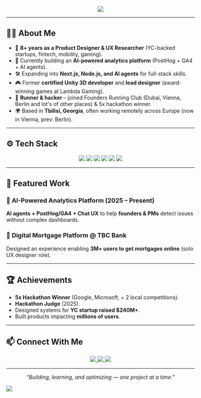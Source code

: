 
<p align="center">
  <img src="https://readme-typing-svg.herokuapp.com?font=Fira+Code&size=24&pause=1000&color=58A6FF&center=true&vCenter=true&width=600&lines=Hi%2C+I'm+Nika!+👋;Product+Designer+%26+UX+Researcher;Building+AI+Analytics+Platform" />
</p>

---

## 👨‍💻 About Me

- 🎨 **8+ years as a Product Designer & UX Researcher** (YC-backed startups, fintech, mobility, gaming).  
- 🚀 Currently building an **AI-powered analytics platform** (PostHog + GA4 + AI agents).  
- 🛠 Expanding into **Next.js, Node.js, and AI agents** for full-stack skills.  
- 🎮 Former **certified Unity 3D developer** and **lead designer** (award-winning games at Lambda Gaming).  
- 🏃 **Runner & hacker** – joined Founders Running Club (Dubai, Vienna, Berlin and lot's of other places) & 5x hackathon winner.  
- 🌍 Based in **Tbilisi, Georgia**, often working remotely across Europe (now in Vienna, prev: Berlin).

---

## ⚙️ Tech Stack

<p align="center">
  <img src="https://img.shields.io/badge/Design-Figma-FF7262?style=for-the-badge&logo=figma&logoColor=white" />
  <img src="https://img.shields.io/badge/Frontend-Next.js-000000?style=for-the-badge&logo=nextdotjs&logoColor=white" />
  <img src="https://img.shields.io/badge/Backend-Node.js-43853D?style=for-the-badge&logo=node.js&logoColor=white" />
  <img src="https://img.shields.io/badge/Analytics-PostHog-FF3366?style=for-the-badge&logo=posthog&logoColor=white" />
  <img src="https://img.shields.io/badge/AI-OpenAI-412991?style=for-the-badge&logo=openai&logoColor=white" />
  <img src="https://img.shields.io/badge/Game%20Dev-Unity-000000?style=for-the-badge&logo=unity&logoColor=white" />
</p>

---

## 📌 Featured Work

### 🔹 **AI-Powered Analytics Platform** (2025 – Present)  
**AI agents + PostHog/GA4 + Chat UX** to help **founders & PMs** detect issues without complex dashboards.

### 🔹 **Digital Mortgage Platform @ TBC Bank**  
Designed an experience enabling **3M+ users to get mortgages online** (solo UX designer role).

---

## 🏆 Achievements

- **5x Hackathon Winner** (Google, Microsoft, + 2 local competitions).  
- **Hackathon Judge** (2025).  
- Designed systems for **YC startup raised $240M+**.  
- Built products impacting **millions of users**.

---


## 📫 Connect With Me

<p align="center">
  <a href="https://www.linkedin.com/in/nick-devashvili-0680571a0/">
    <img src="https://img.shields.io/badge/LinkedIn-0A66C2?style=for-the-badge&logo=linkedin&logoColor=white" />
  </a>
  <a href="https://your-portfolio.com">
    <img src="https://img.shields.io/badge/Portfolio-1E90FF?style=for-the-badge&logo=google-chrome&logoColor=white" />
  </a>
  <a href="mailto:nikadevashvili@gmail.com">
    <img src="https://img.shields.io/badge/Email-D14836?style=for-the-badge&logo=gmail&logoColor=white" />
  </a>
</p>

---

<p align="center">
  <i>“Building, learning, and optimizing — one project at a time.”</i>
</p>

<img src="https://capsule-render.vercel.app/api?section=footer&type=waving&color=gradient&height=100" />
